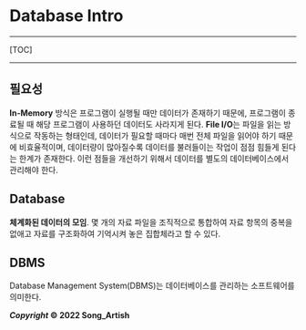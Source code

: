 # Database Intro

*****

[TOC]

*****



## 필요성

**In-Memory** 방식은 프로그램이 실행될 때만 데이터가 존재하기 때문에, 프로그램이 종료될 때 해당 프로그램이 사용하던 데이터도 사라지게 된다. **File I/O**는 파일을 읽는 방식으로 작동하는 형태인데, 데이터가 필요할 때마다 매번 전체 파일을 읽어야 하기 때문에 비효율적이며, 데이터량이 많아질수록 데이터를 불러들이는 작업이 점점 힘들게 된다는 한계가 존재한다. 이런 점들을 개선하기 위해서 데이터를 별도의 데이터베이스에서 관리해야 한다.



## Database

**체계화된 데이터의 모임**. 몇 개의 자료 파일을 조직적으로 통합하여 자료 항목의 중복을 없애고 자료를 구조화하여 기억시켜 놓은 집합체라고 할 수 있다.



## DBMS

Database Management System(DBMS)는 데이터베이스를 관리하는 소프트웨어를 의미한다.



***Copyright* © 2022 Song_Artish**